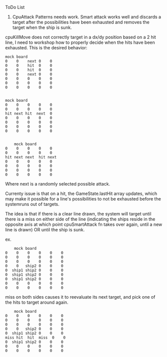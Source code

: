 ToDo List

1. CpuAttack Patterns needs work. Smart attack works well and discards a target after the possibilities have been exhausted and removes the target when the ship is sunk.

cpuKillMove does not correctly target in a dx/dy position based on a 2 hit line, I need to workshop how to properly decide when the hits have been exhausted. This is the desired behavior:

    mock board
    0    0    next 0    0
    0    0    hit  0    0
    0    0    hit  0    0
    0    0    next 0    0
    0    0    0    0    0
    0    0    0    0    0
    0    0    0    0    0


    mock board
    0    0    0    0    0
    0    0    0    0    0
    hit next hit  next  0
    0    0    0    0    0
    0    0    0    0    0
    0    0    0    0    0
    0    0    0    0    0


        mock board
    0    0    0    0    0
    0    0    0    0    0
    hit next next  hit next
    0    0    0    0    0
    0    0    0    0    0
    0    0    0    0    0
    0    0    0    0    0

Where next is a randomly selected possible attack.

Currenty issue is that on a hit, the GameState.lastHit array updates, which may make it possible for a line's possibilities to not be exhausted before the systemruns out of targets.

The idea is that if there is a clear line drawn, the system will target until there is a miss on either side of the line (indicating the ships reside in the opposite axis at which point cpuSmartAttack fn takes over again, until a new line is drawn) OR until the ship is sunk.

ex.

        mock board
    0    0    0    0    0    0
    0    0    0    0    0    0
    0    0    0    0    0    0
    0    0   ship2 0    0    0
    0  ship1 ship2 0    0    0
    0  ship1 ship2 0    0    0
    0  ship1 ship2 0    0    0
    0    0    0    0    0    0
    0    0    0    0    0    0

miss on both sides causes it to reevaluate its next target, and pick one of the hits to target around again.

        mock board
    0    0    0    0    0    0
    0    0    0    0    0    0
    0    0    0    0    0    0
    0    0   ship2 0    0    0
    0  ship1 ship2 0    0    0
    miss hit  hit  miss  0    0
    0  ship1 ship2 0    0    0
    0    0    0    0    0    0
    0    0    0    0    0    0
